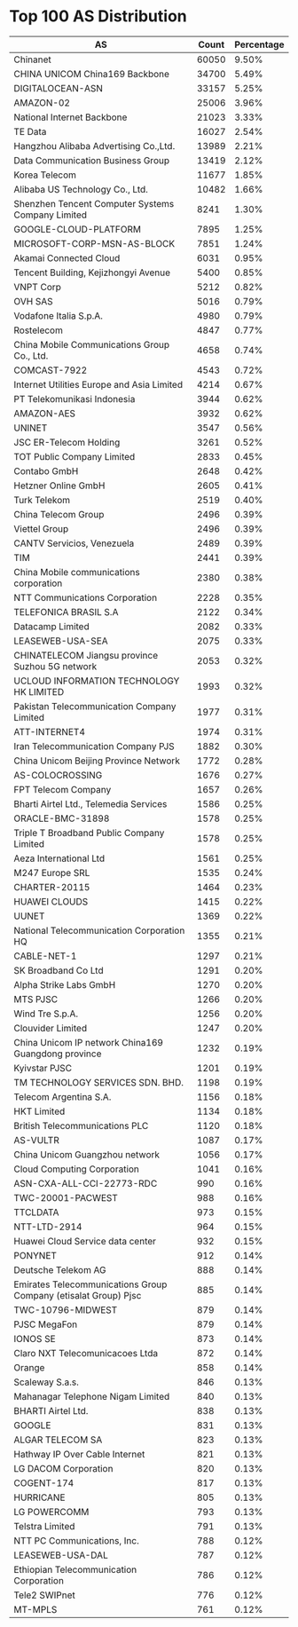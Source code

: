 # Top 100 AS Distribution
| AS | Count | Percentage |
|----|----|----|
| Chinanet | 60050 | 9.50% |
| CHINA UNICOM China169 Backbone | 34700 | 5.49% |
| DIGITALOCEAN-ASN | 33157 | 5.25% |
| AMAZON-02 | 25006 | 3.96% |
| National Internet Backbone | 21023 | 3.33% |
| TE Data | 16027 | 2.54% |
| Hangzhou Alibaba Advertising Co.,Ltd. | 13989 | 2.21% |
| Data Communication Business Group | 13419 | 2.12% |
| Korea Telecom | 11677 | 1.85% |
| Alibaba US Technology Co., Ltd. | 10482 | 1.66% |
| Shenzhen Tencent Computer Systems Company Limited | 8241 | 1.30% |
| GOOGLE-CLOUD-PLATFORM | 7895 | 1.25% |
| MICROSOFT-CORP-MSN-AS-BLOCK | 7851 | 1.24% |
| Akamai Connected Cloud | 6031 | 0.95% |
| Tencent Building, Kejizhongyi Avenue | 5400 | 0.85% |
| VNPT Corp | 5212 | 0.82% |
| OVH SAS | 5016 | 0.79% |
| Vodafone Italia S.p.A. | 4980 | 0.79% |
| Rostelecom | 4847 | 0.77% |
| China Mobile Communications Group Co., Ltd. | 4658 | 0.74% |
| COMCAST-7922 | 4543 | 0.72% |
| Internet Utilities Europe and Asia Limited | 4214 | 0.67% |
| PT Telekomunikasi Indonesia | 3944 | 0.62% |
| AMAZON-AES | 3932 | 0.62% |
| UNINET | 3547 | 0.56% |
| JSC ER-Telecom Holding | 3261 | 0.52% |
| TOT Public Company Limited | 2833 | 0.45% |
| Contabo GmbH | 2648 | 0.42% |
| Hetzner Online GmbH | 2605 | 0.41% |
| Turk Telekom | 2519 | 0.40% |
| China Telecom Group | 2496 | 0.39% |
| Viettel Group | 2496 | 0.39% |
| CANTV Servicios, Venezuela | 2489 | 0.39% |
| TIM | 2441 | 0.39% |
| China Mobile communications corporation | 2380 | 0.38% |
| NTT Communications Corporation | 2228 | 0.35% |
| TELEFONICA BRASIL S.A | 2122 | 0.34% |
| Datacamp Limited | 2082 | 0.33% |
| LEASEWEB-USA-SEA | 2075 | 0.33% |
| CHINATELECOM Jiangsu province Suzhou 5G network | 2053 | 0.32% |
| UCLOUD INFORMATION TECHNOLOGY HK LIMITED | 1993 | 0.32% |
| Pakistan Telecommunication Company Limited | 1977 | 0.31% |
| ATT-INTERNET4 | 1974 | 0.31% |
| Iran Telecommunication Company PJS | 1882 | 0.30% |
| China Unicom Beijing Province Network | 1772 | 0.28% |
| AS-COLOCROSSING | 1676 | 0.27% |
| FPT Telecom Company | 1657 | 0.26% |
| Bharti Airtel Ltd., Telemedia Services | 1586 | 0.25% |
| ORACLE-BMC-31898 | 1578 | 0.25% |
| Triple T Broadband Public Company Limited | 1578 | 0.25% |
| Aeza International Ltd | 1561 | 0.25% |
| M247 Europe SRL | 1535 | 0.24% |
| CHARTER-20115 | 1464 | 0.23% |
| HUAWEI CLOUDS | 1415 | 0.22% |
| UUNET | 1369 | 0.22% |
| National Telecommunication Corporation HQ | 1355 | 0.21% |
| CABLE-NET-1 | 1297 | 0.21% |
| SK Broadband Co Ltd | 1291 | 0.20% |
| Alpha Strike Labs GmbH | 1270 | 0.20% |
| MTS PJSC | 1266 | 0.20% |
| Wind Tre S.p.A. | 1256 | 0.20% |
| Clouvider Limited | 1247 | 0.20% |
| China Unicom IP network China169 Guangdong province | 1232 | 0.19% |
| Kyivstar PJSC | 1201 | 0.19% |
| TM TECHNOLOGY SERVICES SDN. BHD. | 1198 | 0.19% |
| Telecom Argentina S.A. | 1156 | 0.18% |
| HKT Limited | 1134 | 0.18% |
| British Telecommunications PLC | 1120 | 0.18% |
| AS-VULTR | 1087 | 0.17% |
| China Unicom Guangzhou network | 1056 | 0.17% |
| Cloud Computing Corporation | 1041 | 0.16% |
| ASN-CXA-ALL-CCI-22773-RDC | 990 | 0.16% |
| TWC-20001-PACWEST | 988 | 0.16% |
| TTCLDATA | 973 | 0.15% |
| NTT-LTD-2914 | 964 | 0.15% |
| Huawei Cloud Service data center | 932 | 0.15% |
| PONYNET | 912 | 0.14% |
| Deutsche Telekom AG | 888 | 0.14% |
| Emirates Telecommunications Group Company (etisalat Group) Pjsc | 885 | 0.14% |
| TWC-10796-MIDWEST | 879 | 0.14% |
| PJSC MegaFon | 879 | 0.14% |
| IONOS SE | 873 | 0.14% |
| Claro NXT Telecomunicacoes Ltda | 872 | 0.14% |
| Orange | 858 | 0.14% |
| Scaleway S.a.s. | 846 | 0.13% |
| Mahanagar Telephone Nigam Limited | 840 | 0.13% |
| BHARTI Airtel Ltd. | 838 | 0.13% |
| GOOGLE | 831 | 0.13% |
| ALGAR TELECOM SA | 823 | 0.13% |
| Hathway IP Over Cable Internet | 821 | 0.13% |
| LG DACOM Corporation | 820 | 0.13% |
| COGENT-174 | 817 | 0.13% |
| HURRICANE | 805 | 0.13% |
| LG POWERCOMM | 793 | 0.13% |
| Telstra Limited | 791 | 0.13% |
| NTT PC Communications, Inc. | 788 | 0.12% |
| LEASEWEB-USA-DAL | 787 | 0.12% |
| Ethiopian Telecommunication Corporation | 786 | 0.12% |
| Tele2 SWIPnet | 776 | 0.12% |
| MT-MPLS | 761 | 0.12% |
